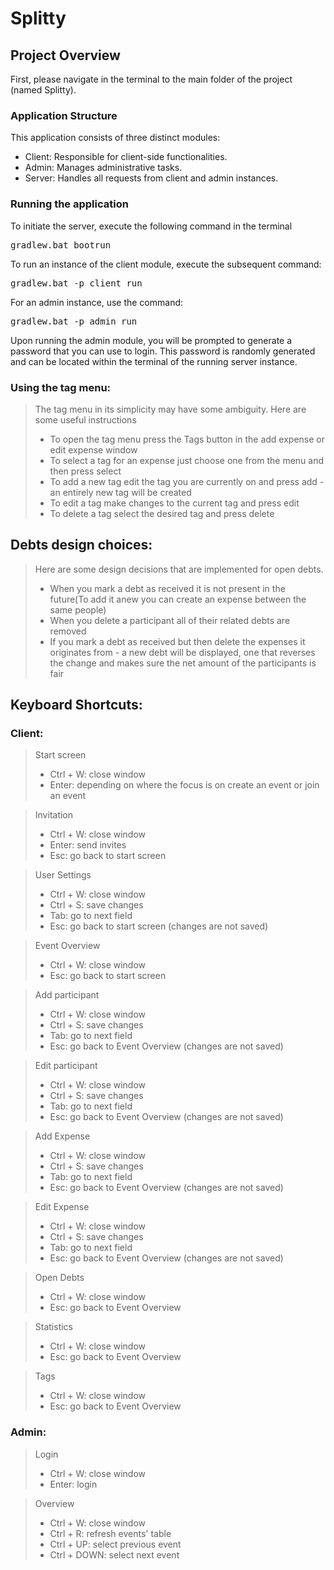 # Splitty
## Project Overview

First, please navigate in the terminal to the main folder of the project (named Splitty).

### Application Structure
This application consists of three distinct modules:

- Client: Responsible for client-side functionalities.
- Admin: Manages administrative tasks.
- Server: Handles all requests from client and admin instances.

### Running the application
To initiate the server, execute the following command in the terminal
<pre>gradlew.bat bootrun </pre>
To run an instance of the client module, execute the subsequent command:
<pre>gradlew.bat -p client run </pre>
For an admin instance, use the command:
<pre>gradlew.bat -p admin run  </pre>

Upon running the admin module, you will be prompted to generate a password that you can use to login.
This password is randomly generated and can be located within the terminal of the running server instance.

### Using the tag menu:
> The tag menu in its simplicity may have some ambiguity. Here are some useful instructions
> * To open the tag menu press the Tags button in the add expense or edit expense window
> * To select a tag for an expense just choose one from the menu and then press select
> * To add a new tag edit the tag you are currently on and press add - an entirely new tag will be created
> * To edit a tag make changes to the current tag and press edit
> * To delete a tag select the desired tag and press delete

## Debts design choices:
> Here are some design decisions that are implemented for open debts.
> * When you mark a debt as received it is not present in the future(To add it anew you can create an expense between the same people)
> * When you delete a participant all of their related debts are removed
> * If you mark a debt as received but then delete the expenses it originates from - a new debt will be displayed, one that reverses the change and makes sure the net amount of the participants is fair

## Keyboard Shortcuts:
### Client:
> Start screen 
> * Ctrl + W: close window
> * Enter: depending on where the focus is on create an event or join an event

> Invitation
> * Ctrl + W: close window
> * Enter: send invites
> * Esc: go back to start screen

> User Settings
> * Ctrl + W: close window
> * Ctrl + S: save changes
> * Tab: go to next field
> * Esc: go back to start screen (changes are not saved)

> Event Overview 
> * Ctrl + W: close window
> * Esc: go back to start screen

> Add participant
> * Ctrl + W: close window
> * Ctrl + S: save changes
> * Tab: go to next field
> * Esc: go back to Event Overview (changes are not saved)

> Edit participant
> * Ctrl + W: close window
> * Ctrl + S: save changes
> * Tab: go to next field
> * Esc: go back to Event Overview (changes are not saved)

> Add Expense
> * Ctrl + W: close window
> * Ctrl + S: save changes
> * Tab: go to next field
> * Esc: go back to Event Overview (changes are not saved)

> Edit Expense
> * Ctrl + W: close window
> * Ctrl + S: save changes
> * Tab: go to next field
> * Esc: go back to Event Overview (changes are not saved)

> Open Debts
> * Ctrl + W: close window
> * Esc: go back to Event Overview 

> Statistics
> * Ctrl + W: close window
> * Esc: go back to Event Overview 

> Tags
> * Ctrl + W: close window
> * Esc: go back to Event Overview 

### Admin:

> Login
> * Ctrl + W: close window
> * Enter: login  

> Overview
> * Ctrl + W: close window
> * Ctrl + R: refresh events' table
> * Ctrl + UP: select previous event
> * Ctrl + DOWN: select next event